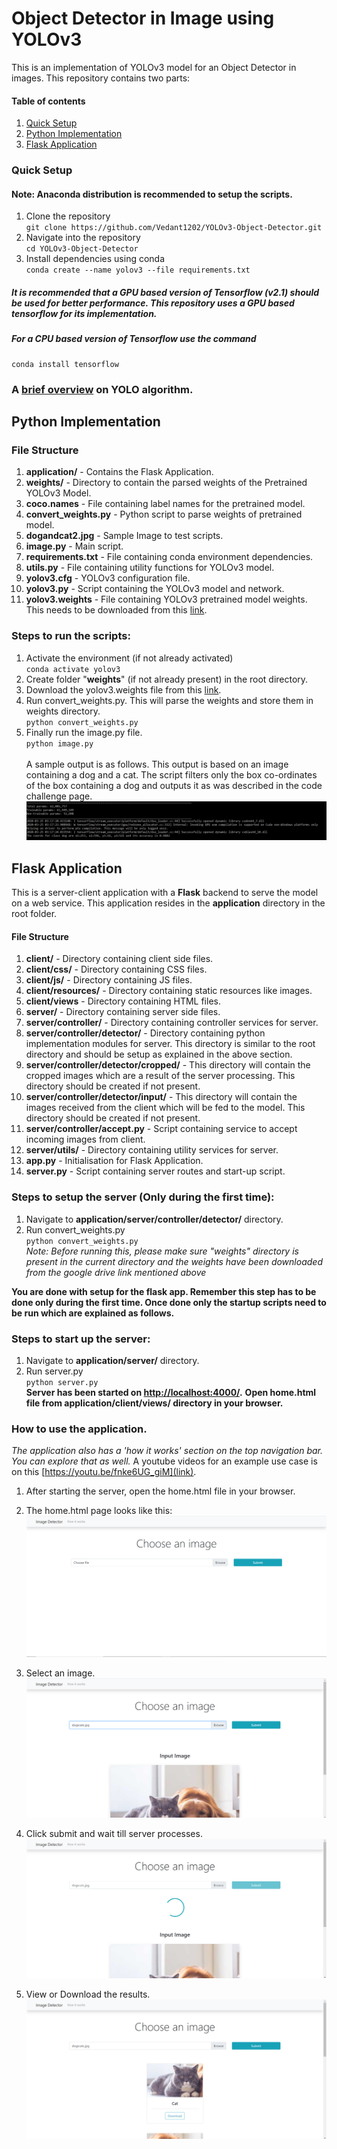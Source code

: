 # Object Detector in Image using YOLOv3

This is an implementation of YOLOv3 model for an Object Detector in images. This repository contains two parts:

#### Table of contents
 1. [Quick Setup](#quick-setup)
 2. [Python Implementation](#python-implementation)
 3. [Flask Application](#flask-application)


### Quick Setup
#### Note: Anaconda distribution is recommended to setup the scripts.

 1. Clone the repository <br>
 `git clone https://github.com/Vedant1202/YOLOv3-Object-Detector.git`
 2. Navigate into the repository <br>
 `cd YOLOv3-Object-Detector`
 3.  Install dependencies using conda <br>
 `conda create --name yolov3 --file requirements.txt`

 ##### It is recommended that a GPU based version of Tensorflow (v2.1) should be used for better  performance. This repository uses a GPU based tensorflow for its implementation.
##### For a CPU based version of Tensorflow use the command

    conda install tensorflow

### A [brief overview](https://medium.com/@ODSC/overview-of-the-yolo-object-detection-algorithm-7b52a745d3e0) on YOLO algorithm.


 ## Python Implementation

### File Structure

 1. **application/** - Contains the Flask Application.
 2. **weights/** - Directory to contain the parsed weights of the Pretrained YOLOv3 Model.
 3. **coco.names** - File containing label names for the pretrained model.
 4. **convert_weights.py** - Python script to parse weights of pretrained model.
 5. **dogandcat2.jpg** - Sample Image to test scripts.
 6. **image.py** - Main script.
 7. **requirements.txt** - File containing conda environment dependencies.
 8. **utils.py** - File containing utility functions for YOLOv3 model.
 9. **yolov3.cfg** - YOLOv3 configuration file.
 10. **yolov3.py** - Script containing the YOLOv3 model and network.
 11. **yolov3.weights** - File containing YOLOv3 pretrained model weights. This needs to be downloaded from this [link](https://drive.google.com/file/d/1aMrzvdsgqi3Md1O7X2R1DcbcClKbnQq_/view?usp=sharing).

 ### Steps to run the scripts:

 1. Activate the environment (if not already activated) <br>
 `conda activate yolov3`
 2. Create folder "**weights**"  (if not already present) in the root directory.
 3. Download the yolov3.weights file from this [link](https://drive.google.com/file/d/1aMrzvdsgqi3Md1O7X2R1DcbcClKbnQq_/view?usp=sharing).
 4. Run convert_weights.py. This will parse the weights and store them in weights directory. <br>
 `python convert_weights.py`
5. Finally run the image.py file. <br>
`python image.py` <br><br>
A sample output is as follows. This output is based on an image containing a dog and a cat.
The script filters only the box co-ordinates of the box containing a dog and outputs it as
was described in the code challenge page.
![enter image description here](https://raw.githubusercontent.com/Vedant1202/YOLOv3-Object-Detector/master/readme-images/output.PNG)



 ## Flask Application

This is a server-client application with a **Flask** backend to serve the model on a web service.
This application resides in the **application** directory in the root folder.

#### File Structure

 1. **client/** - Directory containing client side files.
 2. **client/css/** - Directory containing CSS files.
 3. **client/js/** - Directory containing JS files.
 4. **client/resources/** - Directory containing static resources like images.
 5. **client/views** - Directory containing HTML files.
 6. **server/** - Directory containing server side files.
 7. **server/controller/** - Directory containing controller services for server.
 8. **server/controller/detector/** - Directory containing python implementation modules for server. This directory is similar to the root directory and should be setup as explained in the above section.
 9. **server/controller/detector/cropped/** - This directory will contain the cropped images which are a result of the server processing. This directory should be created if not present.
 10. **server/controller/detector/input/** - This directory will contain the images received from the client which will be fed to the model. This directory should be created if not present.
 11. **server/controller/accept.py** - Script containing service to accept incoming images from client.
 12. **server/utils/** - Directory containing utility services for server.
 13. **app.py** - Initialisation for Flask Application.
 14. **server.py** - Script containing server routes and start-up script.

 ### Steps to setup the server (Only during the first time):

 1. Navigate to **application/server/controller/detector/** directory.
 2. Run convert_weights.py <br>
 `python convert_weights.py` <br>
*Note: Before running this, please make sure "weights" directory is present in the current directory and the weights have been downloaded from the google drive link mentioned above*

**You are done with setup for the flask app. Remember this step has to be done only during the first time. Once done only the startup scripts need to be run which are explained as follows.**

### Steps to start up the server:

 1. Navigate to **application/server/** directory.
 2. Run server.py <br>
 `python server.py` <br>
 **Server has been started on [http://localhost:4000/](http://localhost:4000/).**
 **Open home.html file from application/client/views/ directory in your browser.**

### How to use the application.
*The application also has a 'how it works' section on the top navigation bar. You can explore that as well.*
A youtube videos for an example use case is on this [https://youtu.be/fnke6UG_giM](link). 

 1. After starting the server, open the home.html file in your browser.

 2. The home.html page looks like this:
![enter image description here](https://raw.githubusercontent.com/Vedant1202/YOLOv3-Object-Detector/master/readme-images/home.PNG)

3. Select an image.
![enter image description here](https://raw.githubusercontent.com/Vedant1202/YOLOv3-Object-Detector/master/readme-images/choose.PNG)

4. Click submit and wait till server processes.
![enter image description here](https://raw.githubusercontent.com/Vedant1202/YOLOv3-Object-Detector/master/readme-images/loading.PNG)

5. View or Download the results.
![enter image description here](https://raw.githubusercontent.com/Vedant1202/YOLOv3-Object-Detector/master/readme-images/results.PNG)
